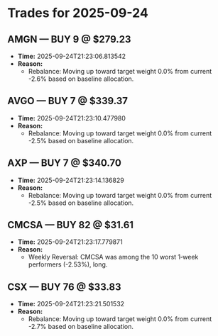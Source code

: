 # Trades for 2025-09-24

## AMGN — BUY 9 @ $279.23
- **Time:** 2025-09-24T21:23:06.813542
- **Reason:**
  - Rebalance: Moving up toward target weight 0.0% from current -2.6% based on baseline allocation.

## AVGO — BUY 7 @ $339.37
- **Time:** 2025-09-24T21:23:10.477980
- **Reason:**
  - Rebalance: Moving up toward target weight 0.0% from current -2.5% based on baseline allocation.

## AXP — BUY 7 @ $340.70
- **Time:** 2025-09-24T21:23:14.136829
- **Reason:**
  - Rebalance: Moving up toward target weight 0.0% from current -2.5% based on baseline allocation.

## CMCSA — BUY 82 @ $31.61
- **Time:** 2025-09-24T21:23:17.779871
- **Reason:**
  - Weekly Reversal: CMCSA was among the 10 worst 1‑week performers (-2.53%), long.

## CSX — BUY 76 @ $33.83
- **Time:** 2025-09-24T21:23:21.501532
- **Reason:**
  - Rebalance: Moving up toward target weight 0.0% from current -2.7% based on baseline allocation.

